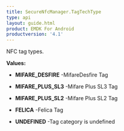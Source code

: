 ```yaml
---
title: SecureNfcManager.TagTechType
type: api
layout: guide.html
product: EMDK For Android
productversion: '4.1'
---
```



NFC tag types.

**Values:**

* **MIFARE_DESFIRE** -MifareDesfire Tag

* **MIFARE_PLUS_SL3** -Mifare Plus SL3 Tag

* **MIFARE_PLUS_SL2** -Mifare Plus SL2 Tag

* **FELICA** -Felica Tag

* **UNDEFINED** -Tag category is undefined









